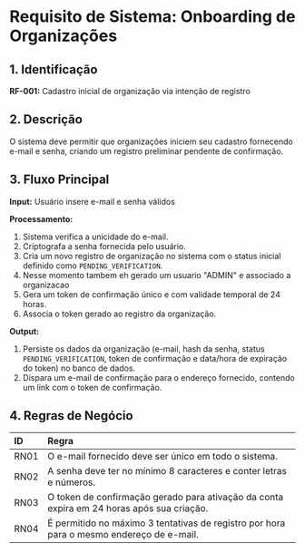 # Requisito de Sistema: Onboarding de Organizações

## 1. Identificação
**RF-001:** Cadastro inicial de organização via intenção de registro

## 2. Descrição
O sistema deve permitir que organizações iniciem seu cadastro fornecendo e-mail e senha, criando um registro preliminar pendente de confirmação.

## 3. Fluxo Principal
**Input:** Usuário insere e-mail e senha válidos

**Processamento:**

1.  Sistema verifica a unicidade do e-mail.
2.  Criptografa a senha fornecida pelo usuário.
3.  Cria um novo registro de organização no sistema com o status inicial definido como `PENDING_VERIFICATION`.
4.  Nesse momento tambem eh gerado um usuario "ADMIN" e associado a organizacao
5.  Gera um token de confirmação único e com validade temporal de 24 horas.
6.  Associa o token gerado ao registro da organização.

**Output:**

1.  Persiste os dados da organização (e-mail, hash da senha, status `PENDING_VERIFICATION`, token de confirmação e data/hora de expiração do token) no banco de dados.
2.  Dispara um e-mail de confirmação para o endereço fornecido, contendo um link com o token de confirmação.

## 4. Regras de Negócio

| ID   | Regra                                                              |
| :--- | :------------------------------------------------------------------- |
| RN01 | O e-mail fornecido deve ser único em todo o sistema.                 |
| RN02 | A senha deve ter no mínimo 8 caracteres e conter letras e números. |
| RN03 | O token de confirmação gerado para ativação da conta expira em 24 horas após sua criação. |
| RN04 | É permitido no máximo 3 tentativas de registro por hora para o mesmo endereço de e-mail. |

